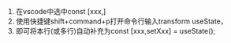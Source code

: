 1. 在vscode中选中const [xxx,]
2. 使用快捷键shift+command+p打开命令行输入transform useState，
3. 即可将本行(或多行)自动补充为const [xxx,setXxx] = useState();
